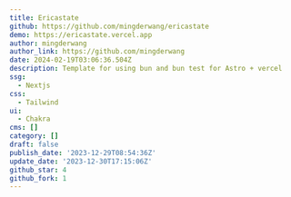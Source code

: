 ```yaml
---
title: Ericastate
github: https://github.com/mingderwang/ericastate
demo: https://ericastate.vercel.app
author: mingderwang
author_link: https://github.com/mingderwang
date: 2024-02-19T03:06:36.504Z
description: Template for using bun and bun test for Astro + vercel
ssg:
  - Nextjs
css:
  - Tailwind
ui:
  - Chakra
cms: []
category: []
draft: false
publish_date: '2023-12-29T08:54:36Z'
update_date: '2023-12-30T17:15:06Z'
github_star: 4
github_fork: 1
---
```

